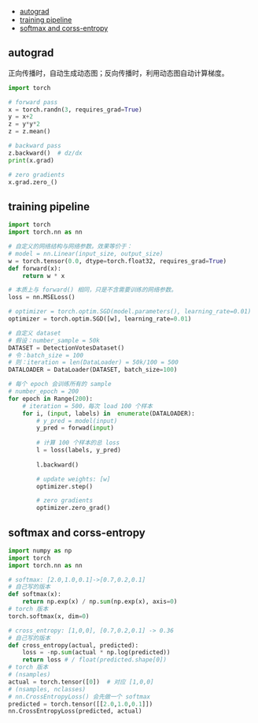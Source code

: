 <!-- @import "[TOC]" {cmd="toc" depthFrom=1 depthTo=6 orderedList=false} -->

<!-- code_chunk_output -->

- [autograd](#autograd)
- [training pipeline](#training-pipeline)
- [softmax and corss-entropy](#softmax-and-corss-entropy)

<!-- /code_chunk_output -->

## autograd

正向传播时，自动生成动态图；反向传播时，利用动态图自动计算梯度。

```python {.line-numbers}
import torch

# forward pass
x = torch.randn(3, requires_grad=True)
y = x+2
z = y*y*2
z = z.mean()

# backward pass
z.backward()  # dz/dx
print(x.grad)

# zero gradients
x.grad.zero_()
```

## training pipeline

```python {.line-numbers}
import torch
import torch.nn as nn

# 自定义的网络结构与网络参数。效果等价于：
# model = nn.Linear(input_size, output_size)
w = torch.tensor(0.0, dtype=torch.float32, requires_grad=True)
def forward(x):
    return w * x

# 本质上与 forward() 相同，只是不含需要训练的网络参数。
loss = nn.MSELoss()

# optimizer = torch.optim.SGD(model.parameters(), learning_rate=0.01)
optimizer = torch.optim.SGD([w], learning_rate=0.01)

# 自定义 dataset
# 假设：number_sample = 50k
DATASET = DetectionVotesDataset()
# 令：batch_size = 100
# 则：iteration = len(DataLoader) = 50k/100 = 500
DATALOADER = DataLoader(DATASET, batch_size=100)

# 每个 epoch 会训练所有的 sample
# number_epoch = 200
for epoch in Range(200):
    # iteration = 500，每次 load 100 个样本
    for i, (input, labels) in  enumerate(DATALOADER):
        # y_pred = model(input)
        y_pred = forwad(input)
    
        # 计算 100 个样本的总 loss
        l = loss(labels, y_pred)
    
        l.backward()

        # update weights: [w]
        optimizer.step()

        # zero gradients
        optimizer.zero_grad()
```

## softmax and corss-entropy

```python {.line-numbers}
import numpy as np
import torch
import torch.nn as nn

# softmax: [2.0,1.0,0.1]->[0.7,0.2,0.1]
# 自己写的版本
def softmax(x):
    return np.exp(x) / np.sum(np.exp(x), axis=0)
# torch 版本
torch.softmax(x, dim=0)

# cross_entropy: [1,0,0], [0.7,0.2,0.1] -> 0.36
# 自己写的版本
def cross_entropy(actual, predicted):
    loss = -np.sum(actual * np.log(predicted))
    return loss # / float(predicted.shape[0])
# torch 版本
# (nsamples)
actual = torch.tensor([0])  # 对应 [1,0,0]
# (nsamples, nclasses)
# nn.CrossEntropyLoss() 会先做一个 softmax
predicted = torch.tensor([[2.0,1.0,0.1]])
nn.CrossEntropyLoss(predicted, actual)
```

